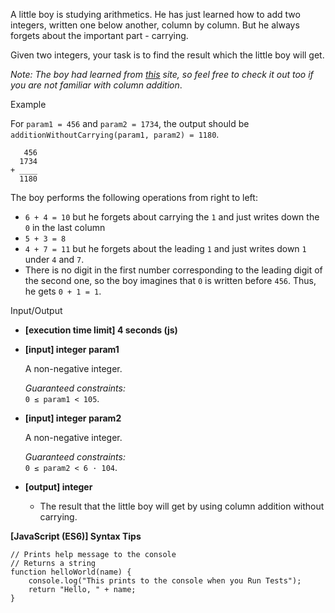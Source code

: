 A little boy is studying arithmetics. He has just learned how to add two integers, written
one below another, column by column. But he always forgets about the important part -
carrying.

Given two integers, your task is to find the result which the little boy will get.

_Note: The boy had learned from
[this](https://www.mathsisfun.com/numbers/addition-column.html) site, so feel free to
check it out too if you are not familiar with column addition_.

Example

For `param1 = 456` and `param2 = 1734`, the output should be  
`additionWithoutCarrying(param1, param2) = 1180`.

       456
      1734
    + ____
      1180

The boy performs the following operations from right to left:

- `6 + 4 = 10` but he forgets about carrying the `1` and just writes down the `0` in the
  last column
- `5 + 3 = 8`
- `4 + 7 = 11` but he forgets about the leading `1` and just writes down `1` under `4` and
  `7`.
- There is no digit in the first number corresponding to the leading digit of the second
  one, so the boy imagines that `0` is written before `456`. Thus, he gets `0 + 1 = 1`.

Input/Output

- **\[execution time limit\] 4 seconds (js)**

- **\[input\] integer param1**

  A non-negative integer.

  _Guaranteed constraints:_  
  `0 ≤ param1 < 105`.

- **\[input\] integer param2**

  A non-negative integer.

  _Guaranteed constraints:_  
  `0 ≤ param2 < 6 · 104`.

- **\[output\] integer**

  - The result that the little boy will get by using column addition without carrying.

**\[JavaScript (ES6)\] Syntax Tips**

    // Prints help message to the console
    // Returns a string
    function helloWorld(name) {
        console.log("This prints to the console when you Run Tests");
        return "Hello, " + name;
    }

